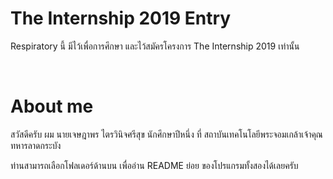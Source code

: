 # The Internship 2019 Entry



Respiratory นี้ มีไว้เพื่อการศึกษา และไว้สมัครโครงการ The Internship 2019 เท่านั้น

<br>



# About me



สวัสดีครับ ผม นายเจษฎาพร ไตรวินิจศรีสุข นักศึกษาปีหนึ่ง ที่ สถาบันเทคโนโลยีพระจอมเกล้าเจ้าคุณทหารลาดกระบัง<br>

ท่านสามารถเลือกโฟลเดอร์ด้านบน เพื่ออ่าน README ย่อย ของโปรแกรมทั้งสองได้เลยครับ

<br>
